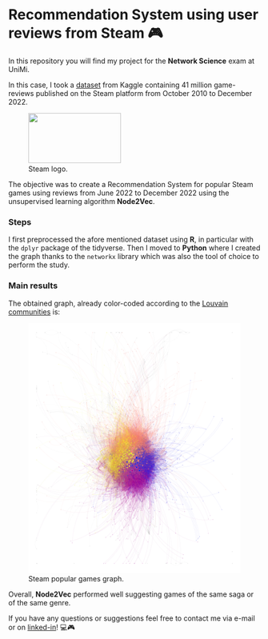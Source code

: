 # Recommendation System using user reviews from Steam 🎮

In this repository you will find my project for the **Network Science** exam at UniMi. 

In this case, I took a [dataset](https://www.kaggle.com/datasets/antonkozyriev/game-recommendations-on-steam) from Kaggle containing 41 million game-reviews published on the Steam platform from October 2010 to December 2022.

<figure>
    <img src="https://logos-world.net/wp-content/uploads/2020/10/Steam-Logo.png" width="185" height="100">
    <figcaption>Steam logo.</figcaption>
</figure>

The objective was to create a Recommendation System for popular Steam games using reviews from June 2022 to December 2022 using the unsupervised learning algorithm **Node2Vec**.

### Steps

I first preprocessed the afore mentioned dataset using **R**, in particular with the `dplyr` package of the tidyverse. Then I moved to **Python** where I created the graph thanks to the `networkx` library which was also the tool of choice to perform the study.

### Main results

The obtained graph, already color-coded according to the [Louvain communities](https://en.wikipedia.org/wiki/Louvain_method) is:

<figure>
    <img src="https://raw.githubusercontent.com/guber25/RecSys_Steam_Reviews/main/Images/Louvain%20plot.png" width="500" height="500">
    <figcaption>Steam popular games graph.</figcaption>
</figure>

Overall, **Node2Vec** performed well suggesting games of the same saga or of the same genre.

If you have any questions or suggestions feel free to contact me via e-mail or on [linked-in](https://www.linkedin.com/in/guglielmo-berzano/)! 💻🎮
